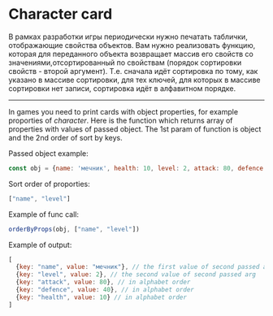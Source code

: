 
# Character card

В рамках разработки игры периодически нужно печатать таблички, отображающие свойства объектов. Вам нужно реализовать функцию, которая для переданного объекта возвращает массив его свойств со значениями,отсортированный по свойствам (порядок сортировки свойств - второй аргумент). Т.е. сначала идёт сортировка по тому, как указано в массиве сортировки, для тех ключей, для которых в массиве сортировки нет записи, сортировка идёт в алфавитном порядке.

***

In games you need to print cards with object properties, for example proporties of *character*. Here is the function which returns array of properties with values of passed object. The 1st param of function is object and the 2nd order of sort by keys.

Passed object example:

```js
const obj = {name: 'мечник', health: 10, level: 2, attack: 80, defence: 40}
```

Sort order of proporties:

```js
["name", "level"]
```

Example of func call:

```js
orderByProps(obj, ["name", "level"])
```

Example of output:

```js
[
  {key: "name", value: "мечник"}, // the first value of second passed arg
  {key: "level", value: 2}, // the second value of second passed arg
  {key: "attack", value: 80}, // in alphabet order
  {key: "defence", value: 40}, // in alphabet order
  {key: "health", value: 10} // in alphabet order
]
```
